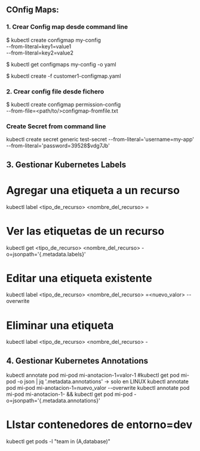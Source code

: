 ## COnfig Maps:

### 1.  Crear Config map desde command line
$ kubectl create configmap my-config \
  --from-literal=key1=value1 \
  --from-literal=key2=value2

  $ kubectl get configmaps my-config -o yaml

  $ kubectl create -f customer1-configmap.yaml

### 2. Crear config file desde fichero
$ kubectl create configmap permission-config \
  --from-file=<path/to/>configmap-fromfile.txt

### Create Secret from  command line
kubectl create secret generic test-secret --from-literal='username=my-app' --from-literal='password=39528$vdg7Jb'


## 3. Gestionar Kubernetes Labels
# Agregar una etiqueta a un recurso
kubectl label <tipo_de_recurso> <nombre_del_recurso> <clave>=<valor>

# Ver las etiquetas de un recurso
kubectl get <tipo_de_recurso> <nombre_del_recurso> -o=jsonpath='{.metadata.labels}'

# Editar una etiqueta existente
kubectl label <tipo_de_recurso> <nombre_del_recurso> <clave>=<nuevo_valor> --overwrite

# Eliminar una etiqueta
kubectl label <tipo_de_recurso> <nombre_del_recurso> <clave>-


## 4. Gestionar Kubernetes Annotations
kubectl annotate pod mi-pod mi-anotacion-1=valor-1 
#kubectl get pod mi-pod -o json | jq '.metadata.annotations'  -> solo en LINUX
kubectl annotate pod mi-pod mi-anotacion-1=nuevo_valor --overwrite 
kubectl annotate pod mi-pod mi-anotacion-1- && 
kubectl get pod mi-pod  -o=jsonpath='{.metadata.annotations}'

# LIstar contenedores de entorno=dev

kubectl get pods -l "team in (A,database)"